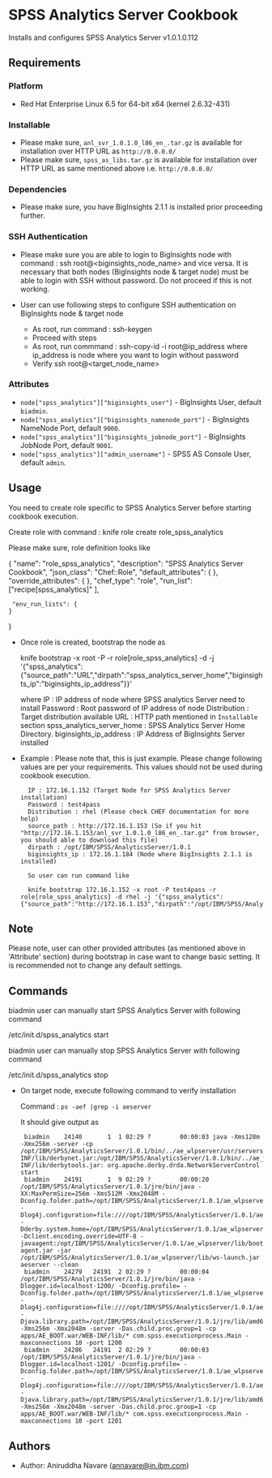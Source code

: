 SPSS Analytics Server Cookbook
=============================
Installs and configures SPSS  Analytics Server v1.0.1.0.112


Requirements
------------
### Platform
- Red Hat Enterprise Linux 6.5 for 64-bit x64 (kernel 2.6.32-431)


### Installable 
- Please make sure, `anl_svr_1.0.1.0_l86_en_.tar.gz` is available for installation over HTTP URL as `http://0.0.0.0/`
- Please make sure, `spss_as_libs.tar.gz` is available for installation over HTTP URL as same mentioned above i.e. `http://0.0.0.0/` 

### Dependencies
- Please make sure, you have BigInsights 2.1.1 is installed prior proceeding further.


### SSH Authentication
- Please make sure you are able to login to BigInsights node with command :  ssh root@<biginsights_node_name> and vice versa. It is necessary that both nodes (BigInsights node & target node) must be able to login with SSH without password. Do not proceed if this is not working. 

- User can use following steps to configure SSH authentication on BigInsights node & target node
	- As root, run command : ssh-keygen
	- Proceed with steps
	- As root, run commmand : ssh-copy-id -i root@ip_address where ip_address is node where you want to login without password
	- Verify ssh root@<target_node_name>

	
### Attributes

- `node["spss_analytics"]["biginsights_user"]` 	 - BigInsights User, default `biadmin`.
- `node["spss_analytics"]["biginsights_namenode_port"]` - BigInsights NameNode Port, default `9000`.
- `node["spss_analytics"]["biginsights_jobnode_port"]`  - BigInsights JobNode Port, default `9001`.
- `node["spss_analytics"]["admin_username"]`     - SPSS AS Console User, default `admin`.

	
Usage
-----
You need to create role specific to SPSS Analytics Server before starting cookbook execution.

Create role with command :  knife role create role_spss_analytics

Please make sure, role definition looks like

 {
	"name": "role_spss_analytics",
  	"description": "SPSS Analytics Server Cookbook",
  	"json_class": "Chef::Role",
  	"default_attributes": {
  	},
  	"override_attributes": {
  	},
  	"chef_type": "role",
  	"run_list": ["recipe[spss_analytics]"
  	],

  	 "env_run_lists": {
  	}
 }


	 
-  Once role is created, bootstrap the node as

	knife bootstrap <IP> -x root -P <password> -r role[role_spss_analytics] -d <distribution>  -j '{"spss_analytics": {"source_path":"URL","dirpath":"spss_analytics_server_home","biginsights_ip":"biginsights_ip_address"}}'		
	
	where
		IP : IP address of node where SPSS analytics Server need to install
		Password : Root password of IP address of node
		Distribution : Target distribution available
		URL : HTTP path mentioned in `Installable` section
		spss_analytics_server_home : SPSS Analytics Server Home Directory.
		biginsights_ip_address : IP Address of BigInsights Server installed
		
- Example : Please note that, this is just example. Please change following values are per your requirements. This values should not be used during cookbook execution.

		IP : 172.16.1.152 (Target Node for SPSS Analytics Server installation)
		Password : test4pass
		Distribution : rhel (Please check CHEF documentation for more help)
		source_path : http://172.16.1.153 (So if you hit "http://172.16.1.153/anl_svr_1.0.1.0_l86_en_.tar.gz" from browser, you should able to download this file)
		dirpath : /opt/IBM/SPSS/AnalyticsServer/1.0.1
		biginsights_ip : 172.16.1.184 (Node where BigInsights 2.1.1 is installed) 
		
		So user can run command like
		
		knife bootstrap 172.16.1.152 -x root -P test4pass -r role[role_spss_analytics] -d rhel -j '{"spss_analytics": {"source_path":"http://172.16.1.153","dirpath":"/opt/IBM/SPSS/AnalyticsServer/1.0.1","biginsights_ip":"172.16.1.184"}}'		
			
Note
------
Please note, user can other provided attributes (as mentioned above in 'Attribute' section) during bootstrap in case want to change basic setting. It is recommended not to change any default settings.
		

Commands
---------
biadmin user can manually start SPSS Analytics Server with following command

/etc/init.d/spss_analytics start 


biadmin user can manually stop SPSS Analytics Server with following command

/etc/init.d/spss_analytics stop 

		
-  On target node, execute following command to verify installation

	Command : `ps -aef |grep -i aeserver` 
	
	It should give output as

		biadmin    24140       1  1 02:29 ?        00:00:03 java -Xms128m -Xmx256m -server -cp /opt/IBM/SPSS/AnalyticsServer/1.0.1/bin/../ae_wlpserver/usr/servers/aeserver/apps/AE_BOOT.war/WEB-INF/lib/derbynet.jar:/opt/IBM/SPSS/AnalyticsServer/1.0.1/bin/../ae_wlpserver/usr/servers/aeserver/apps/AE_BOOT.war/WEB-INF/lib/derbytools.jar: org.apache.derby.drda.NetworkServerControl start
		biadmin    24191       1  9 02:29 ?        00:00:20 /opt/IBM/SPSS/AnalyticsServer/1.0.1/jre/bin/java -XX:MaxPermSize=256m -Xms512M -Xmx2048M -Dconfig.folder.path=/opt/IBM/SPSS/AnalyticsServer/1.0.1/ae_wlpserver/usr/servers/aeserver/configuration -Dlog4j.configuration=file:////opt/IBM/SPSS/AnalyticsServer/1.0.1/ae_wlpserver/usr/servers/aeserver/configuration/log4j.xml -Dderby.system.home=/opt/IBM/SPSS/AnalyticsServer/1.0.1/ae_wlpserver/usr/servers/aeserver -Dclient.encoding.override=UTF-8 -javaagent:/opt/IBM/SPSS/AnalyticsServer/1.0.1/ae_wlpserver/lib/bootstrap-agent.jar -jar /opt/IBM/SPSS/AnalyticsServer/1.0.1/ae_wlpserver/lib/ws-launch.jar aeserver --clean
		biadmin    24279   24191  2 02:29 ?        00:00:04 /opt/IBM/SPSS/AnalyticsServer/1.0.1/jre/bin/java -Dlogger.id=localhost-1200/ -Dconfig.profile= -Dconfig.folder.path=/opt/IBM/SPSS/AnalyticsServer/1.0.1/ae_wlpserver/usr/servers/aeserver/configuration -Dlog4j.configuration=file:////opt/IBM/SPSS/AnalyticsServer/1.0.1/ae_wlpserver/usr/servers/aeserver/configuration/log4j.xml -Djava.library.path=/opt/IBM/SPSS/AnalyticsServer/1.0.1/jre/lib/amd64/default:/opt/IBM/SPSS/AnalyticsServer/1.0.1/jre/lib/amd64:/opt/IBM/SPSS/AnalyticsServer/1.0.1/ae_wlpserver/usr/servers/aeserver/configuration/lib_32:/opt/IBM/SPSS/AnalyticsServer/1.0.1/ae_wlpserver/usr/servers/aeserver/configuration/lib_64::/usr/lib -Xms256m -Xmx2048m -server -Das.child.proc.group=1 -cp apps/AE_BOOT.war/WEB-INF/lib/* com.spss.executionprocess.Main -maxconnections 10 -port 1200
		biadmin    24286   24191  2 02:29 ?        00:00:03 /opt/IBM/SPSS/AnalyticsServer/1.0.1/jre/bin/java -Dlogger.id=localhost-1201/ -Dconfig.profile= -Dconfig.folder.path=/opt/IBM/SPSS/AnalyticsServer/1.0.1/ae_wlpserver/usr/servers/aeserver/configuration -Dlog4j.configuration=file:////opt/IBM/SPSS/AnalyticsServer/1.0.1/ae_wlpserver/usr/servers/aeserver/configuration/log4j.xml -Djava.library.path=/opt/IBM/SPSS/AnalyticsServer/1.0.1/jre/lib/amd64/default:/opt/IBM/SPSS/AnalyticsServer/1.0.1/jre/lib/amd64:/opt/IBM/SPSS/AnalyticsServer/1.0.1/ae_wlpserver/usr/servers/aeserver/configuration/lib_32:/opt/IBM/SPSS/AnalyticsServer/1.0.1/ae_wlpserver/usr/servers/aeserver/configuration/lib_64::/usr/lib -Xms256m -Xmx2048m -server -Das.child.proc.group=1 -cp apps/AE_BOOT.war/WEB-INF/lib/* com.spss.executionprocess.Main -maxconnections 10 -port 1201



Authors
-----------------
- Author: Aniruddha Navare (<annavare@in.ibm.com>)
